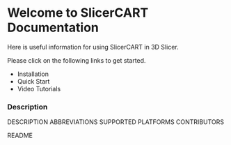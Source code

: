 # Welcome to SlicerCART Documentation

Here is useful information for using SlicerCART in 3D Slicer.

Please click on the following links to get started.

* Installation
* Quick Start
* Video Tutorials

### Description

DESCRIPTION
ABBREVIATIONS
SUPPORTED PLATFORMS
CONTRIBUTORS

README

